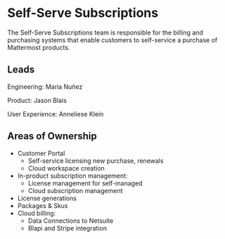 # Self-Serve Subscriptions

The Self-Serve Subscriptions team is responsible for the billing and purchasing systems that enable customers to self-service a purchase of Mattermost products. 

## Leads

Engineering: Maria Nuñez

Product: Jason Blais

User Experience:  Anneliese Klein

## Areas of Ownership
- Customer Portal
  - Self-service licensing new purchase, renewals 
  - Cloud workspace creation
- In-product subscription management:
  - License management for self-managed
  - Cloud subscription management
- License generations
- Packages & Skus   
- Cloud billing:
  - Data Connections to Netsuite
  - Blapi and Stripe integration

